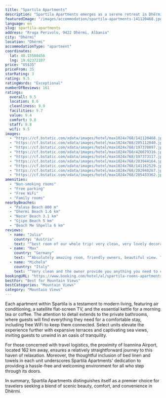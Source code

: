 ```yaml
---
title: "Spartila Apartments"
description: "Spartila Apartments emerges as a serene retreat in Dhërmi, boasting breathtaking mountain vistas and a prime location just moments away from the pristine shores of Palasa and Dhermi Beaches."
featuredImage: "/images/accommodation/spartila-apartments-141120468.jpg"
language: en
slug: spartila-apartments
address: "Rruga Perivolo, 9422 Dhërmi, Albania"
city: "Dhërmi"
location: "Dhërmi"
accommodationType: "apartment"
coordinates:
  lat: 40.15580456
  lng: 19.62372107
price: "US$35"
priceFrom: 35
starRating: 3
rating: 9.5
ratingWords: "Exceptional"
numberOfReviews: 161
ratings:
  overall: 9.5
  location: 8.6
  cleanliness: 9.9
  facilities: 9.7
  value: 9.4
  comfort: 9.8
  staff: 9.8
  wifi: 9.5
images:
  - "https://cf.bstatic.com/xdata/images/hotel/max1024x768/141120468.jpg?k=ff2c7e223c0907f05b6c016584286c3385c6cba56e75e373c1e574bdc2c2ea18&o=&hp=1"
  - "https://cf.bstatic.com/xdata/images/hotel/max1024x768/205112040.jpg?k=35bbe8aee0530a31ae69ffa4944fe33f8347896576dfb134a5184ad33c5f972f&o=&hp=1"
  - "https://cf.bstatic.com/xdata/images/hotel/max1024x768/197370097.jpg?k=836daeae7a52f085d18548e3fb24a66f1765fa931141120e1124546efe3f37bf&o=&hp=1"
  - "https://cf.bstatic.com/xdata/images/hotel/max1024x768/426679316.jpg?k=2224e0dece1a81decf4c252e18b76412df66a51bbe18d47257290eb98dd09bcb&o=&hp=1"
  - "https://cf.bstatic.com/xdata/images/hotel/max1024x768/197373117.jpg?k=ce56230780a7c07982e2850ceb68cc352606f7a00c2091e1e77d1104d9310b39&o=&hp=1"
  - "https://cf.bstatic.com/xdata/images/hotel/max1024x768/203944164.jpg?k=c93db8b5633dd809406685f7e37dcafd38a83a4d53f18253dc0fb8f0b0e416f7&o=&hp=1"
  - "https://cf.bstatic.com/xdata/images/hotel/max1024x768/141162529.jpg?k=76171969e18c27dd798635877618f176c781ea4b9d1b8073e2950e5eba1046d3&o=&hp=1"
  - "https://cf.bstatic.com/xdata/images/hotel/max1024x768/202940267.jpg?k=c9bf13e61321817a86770da5f98a87b8545851886479d8a75339c08b01cb7359&o=&hp=1"
  - "https://cf.bstatic.com/xdata/images/hotel/max1024x768/205433362.jpg?k=6f1fdc5b425f25d8d7e74f4128d59ac9d2aa0af937920be5990feed18e5760f2&o=&hp=1"
amenities:
  - "Non-smoking rooms"
  - "Free parking"
  - "Free WiFi"
  - "Family rooms"
nearbyBeaches:
  - "Palasa Beach 800 m"
  - "Dhermi Beach 1.6 km"
  - "Nazar Beach 3.1 km"
  - "Gjipe Beach 5 km"
  - "Beach Me Shpella 6 km"
reviews:
  - name: "Julia"
    country: "Austria"
    text: "“best room of our whole trip! very clean, very lovely decorated, amazing view with two balconys, clean and modern bathroom, access to kitchen, our stay here was great, it is just a pity it only lasted for two nights”"
  - name: "Max"
    country: "Germany"
    text: "“Absolutely amazing room, friendly owners, beautiful view. There even is a shared kitchen with everything you need.”"
  - name: "Michela"
    country: "Italy"
    text: "“Very clean and the owner provide you anything you need to cook. New furniture”"
bookingURL: "https://www.booking.com/hotel/al/spartila-rooms-apartments-1.en-gb.html?aid=8035640"
bestFor: "Best for Mountain Views"
bestCategories: "Mountain Views"
category: "Mountain Views"
---
```


Each apartment within Spartila is a testament to modern living, featuring air conditioning, a satellite flat-screen TV, and the essential kettle for a morning tea or coffee. The attention to detail extends to the private bathrooms, where guests will find everything they need for a comfortable stay, including free WiFi to keep them connected. Select units elevate the experience further with expansive terraces and captivating sea views, inviting guests to unwind in an oasis of tranquility.

For those concerned with travel logistics, the proximity of Ioannina Airport, located 162 km away, ensures a relatively straightforward journey to this haven of relaxation. Moreover, the thoughtful inclusion of bed linen and towels in each unit underscores Spartila Apartments' dedication to providing a hassle-free and welcoming environment for all who step through its doors.

In summary, Spartila Apartments distinguishes itself as a premier choice for travelers seeking a blend of scenic beauty, comfort, and convenience in Dhërmi.